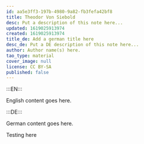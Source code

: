 ```yaml
---
id: aa5e3ff3-197b-4980-9a82-fb3fefa42bf8
title: Theodor Von Siebold
desc: Put a description of this note here...
updated: 1619025913974
created: 1619025913974
title_de: Add a german title here
desc_de: Put a DE description of this note here...
author: Author name(s) here.
tao_type: material
cover_image: null
license: CC BY-SA
published: false
---
```


:::EN:::

English content goes here.

:::DE:::

German content goes here.

Testing here
